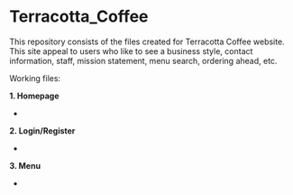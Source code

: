 # Terracotta_Coffee

This repository consists of the files created for Terracotta Coffee website. This site appeal to users who like to see a business style, contact information, staff, mission statement, menu search, ordering ahead, etc.


Working files:

<strong>1. Homepage </strong>

- 

<strong>2. Login/Register </strong>

- 

<strong>3. Menu </strong>

- 
